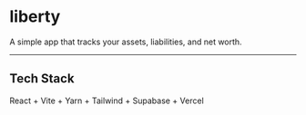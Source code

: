 # liberty

A simple app that tracks your assets, liabilities, and net worth.

---

## Tech Stack

React + Vite + Yarn + Tailwind + Supabase + Vercel
